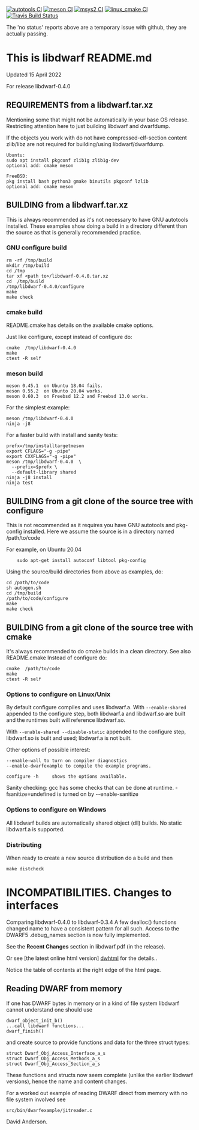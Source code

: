 [![autotools CI](https://github.com/davea42/libdwarf-code/actions/workflows/ci_linux_autotools.yml/badge.svg)](https://github.com/davea42/libdwarf-code/actions/workflows/ci_linux_autotools.yml)
[![meson CI](https://github.com/davea42/libdwarf-code/actions/workflows/ci_meson.yml/badge.svg)](https://github.com/davea42/libdwarf-code/actions?query=workflows/ci_meson.yml)
[![msys2 CI](https://github.com/davea42/libdwarf-code/actions/workflows/ci_msys2.yml/badge.svg)](https://github.com/davea42/libdwarf-code/actions/workflows/ci_msys2.yml)
[![linux_cmake CI](https://github.com/davea42/libdwarf-code/actions/workflows/ci_linux_cmake.yml/badge.svg)](https://github.com/davea42/libdwarf-code/actions/workflows/ci_linux_cmake.yml)
[![Travis Build Status](https://travis-ci.com/davea42/libdwarf-code.svg?branch=master)](https://travis-ci.com/github/davea42/libdwarf-code)

The 'no status' reports above are a temporary issue with github,
they are actually passing.

# This is libdwarf README.md

Updated 15 April 2022

For release libdwarf-0.4.0 

## REQUIREMENTS from a libdwarf<name>.tar.xz

Mentioning some that might not be automatically
in your base OS release. Restricting attention
here to just building libdwarf and dwarfdump. 

If the objects you work with do not have
compressed-elf-section content zlib/libz
are not required for building/using 
libdwarf/dwarfdump.

    Ubuntu: 
    sudo apt install pkgconf zlib1g zlib1g-dev
    optional add: cmake meson 

    FreeBSD:
    pkg install bash python3 gmake binutils pkgconf lzlib
    optional add: cmake meson

## BUILDING from a libdwarf<name>.tar.xz

This is always recommended as it's not necessary
to have GNU autotools installed.
These examples show doing a build in a directory
different than the source as that is generally
recommended practice. 

### GNU configure build

    rm -rf /tmp/build
    mkdir /tmp/build
    cd /tmp
    tar xf <path to>/libdwarf-0.4.0.tar.xz
    cd  /tmp/build
    /tmp/libdwarf-0.4.0/configure
    make
    make check

### cmake build

README.cmake has details on the available cmake options.

Just like configure, except instead of configure do:

    cmake  /tmp/libdwarf-0.4.0
    make
    ctest -R self

### meson build

    meson 0.45.1  on Ubuntu 18.04 fails.
    meson 0.55.2  on Ubunto 20.04 works.
    meson 0.60.3  on Freebsd 12.2 and Freebsd 13.0 works.


For the simplest example:

    meson /tmp/libdwarf-0.4.0
    ninja -j8

For a faster build with install and sanity tests:

    prefx=/tmp/installtargetmeson
    export CFLAGS="-g -pipe"
    export CXXFLAGS="-g -pipe"
    meson /tmp/libdwarf-0.4.0  \
      --prefix=$prefx \
      --default-library shared
    ninja -j8 install
    ninja test

## BUILDING from a git clone of the source tree with configure

This is not recommended as it requires you have
GNU autotools and pkg-config installed.
Here we assume the source is in  a directory named
/path/to/code

For example, on Ubuntu 20.04
```
    sudo apt-get install autoconf libtool pkg-config
```

Using the source/build directories from above as examples,
do:

    cd /path/to/code
    sh autogen.sh
    cd /tmp/build
    /path/to/code/configure
    make
    make check

## BUILDING from a git clone of the source tree with cmake

It's always recommended to do cmake builds in a clean directory.
See also README.cmake
Instead of configure do:

    cmake  /path/to/code
    make
    ctest -R self

### Options to configure on Linux/Unix 

By default configure compiles and uses libdwarf.a.
With `--enable-shared` appended to the configure step,
both libdwarf.a and libdwarf.so
are built and the runtimes built will reference libdwarf.so.

With `--enable-shared --disable-static`
appended to the configure step,
 libdwarf.so is built and used; libdwarf.a is not built.

Other options of possible interest:

    --enable-wall to turn on compiler diagnostics 
    --enable-dwarfexample to compile the example programs.

    configure -h     shows the options available.  

Sanity checking:
 gcc has some checks that can be done at runtime.
 -fsanitize=undefined is turned on by --enable-sanitize

### Options to configure on Windows

All libdwarf builds are automatically shared object (dll)
builds. No static libdwarf.a is supported.

### Distributing

When ready to create a new source distribution do
a build and then

    make distcheck

# INCOMPATIBILITIES. Changes to interfaces

Comparing libdwarf-0.4.0 to libdwarf-0.3.4
A few  dealloc() functions changed name to have
a consistent pattern for all such.
Access to the DWARF5 .debug_names section
is now fully implemented. 

See the <strong>Recent Changes</strong> section in
libdwarf.pdf (in the release).

[dwhtml]: https://www.prevanders.net/libdwarfdoc/index.html

Or see [the latest online html version] [dwhtml] for the details..

Notice the table of contents at the right edge of the html page.

## Reading DWARF from memory 

If one has DWARF bytes in memory or in a
kind of file system libdwarf cannot understand
one should use 

    dwarf_object_init_b()
    ...call libdwarf functions...
    dwarf_finish()

and create source to provide
functions and data for the three struct
types:

    struct Dwarf_Obj_Access_Interface_a_s
    struct Dwarf_Obj_Access_Methods_a_s
    struct Dwarf_Obj_Access_Section_a_s

These functions and structs now seem complete
(unlike the earlier libdwarf versions), hence
the name and content changes.

For a worked out example of reading DWARF direct from memory
with no file system involved
see

    src/bin/dwarfexample/jitreader.c

David Anderson.
